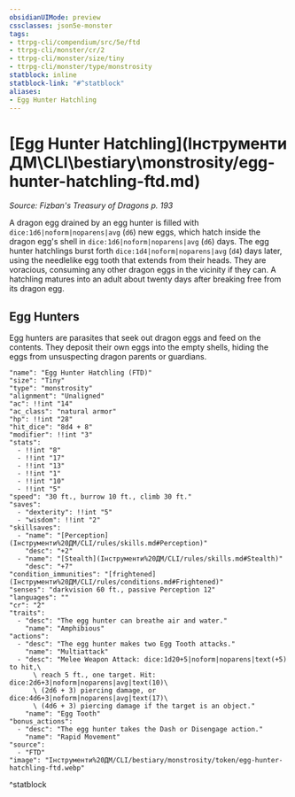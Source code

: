 ```yaml
---
obsidianUIMode: preview
cssclasses: json5e-monster
tags:
- ttrpg-cli/compendium/src/5e/ftd
- ttrpg-cli/monster/cr/2
- ttrpg-cli/monster/size/tiny
- ttrpg-cli/monster/type/monstrosity
statblock: inline
statblock-link: "#^statblock"
aliases:
- Egg Hunter Hatchling
---
```

# [Egg Hunter Hatchling](Інструменти ДМ\CLI\bestiary\monstrosity/egg-hunter-hatchling-ftd.md)
*Source: Fizban's Treasury of Dragons p. 193*  

A dragon egg drained by an egg hunter is filled with `dice:1d6|noform|noparens|avg` (`d6`) new eggs, which hatch inside the dragon egg's shell in `dice:1d6|noform|noparens|avg` (`d6`) days. The egg hunter hatchlings burst forth `dice:1d4|noform|noparens|avg` (`d4`) days later, using the needlelike egg tooth that extends from their heads. They are voracious, consuming any other dragon eggs in the vicinity if they can. A hatchling matures into an adult about twenty days after breaking free from its dragon egg.

## Egg Hunters

Egg hunters are parasites that seek out dragon eggs and feed on the contents. They deposit their own eggs into the empty shells, hiding the eggs from unsuspecting dragon parents or guardians.

```statblock
"name": "Egg Hunter Hatchling (FTD)"
"size": "Tiny"
"type": "monstrosity"
"alignment": "Unaligned"
"ac": !!int "14"
"ac_class": "natural armor"
"hp": !!int "28"
"hit_dice": "8d4 + 8"
"modifier": !!int "3"
"stats":
  - !!int "8"
  - !!int "17"
  - !!int "13"
  - !!int "1"
  - !!int "10"
  - !!int "5"
"speed": "30 ft., burrow 10 ft., climb 30 ft."
"saves":
  - "dexterity": !!int "5"
  - "wisdom": !!int "2"
"skillsaves":
  - "name": "[Perception](Інструменти%20ДМ/CLI/rules/skills.md#Perception)"
    "desc": "+2"
  - "name": "[Stealth](Інструменти%20ДМ/CLI/rules/skills.md#Stealth)"
    "desc": "+7"
"condition_immunities": "[frightened](Інструменти%20ДМ/CLI/rules/conditions.md#Frightened)"
"senses": "darkvision 60 ft., passive Perception 12"
"languages": ""
"cr": "2"
"traits":
  - "desc": "The egg hunter can breathe air and water."
    "name": "Amphibious"
"actions":
  - "desc": "The egg hunter makes two Egg Tooth attacks."
    "name": "Multiattack"
  - "desc": "Melee Weapon Attack: dice:1d20+5|noform|noparens|text(+5) to hit,\
      \ reach 5 ft., one target. Hit: dice:2d6+3|noform|noparens|avg|text(10)\
      \ (2d6 + 3) piercing damage, or dice:4d6+3|noform|noparens|avg|text(17)\
      \ (4d6 + 3) piercing damage if the target is an object."
    "name": "Egg Tooth"
"bonus_actions":
  - "desc": "The egg hunter takes the Dash or Disengage action."
    "name": "Rapid Movement"
"source":
  - "FTD"
"image": "Інструменти%20ДМ/CLI/bestiary/monstrosity/token/egg-hunter-hatchling-ftd.webp"
```
^statblock